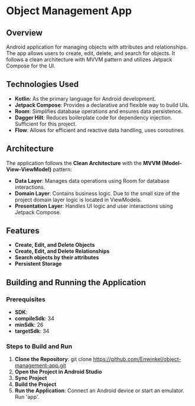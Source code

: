 # Object Management App

## Overview
Android application for managing objects with attributes and relationships. 
The app allows users to create, edit, delete, and search for objects. 
It follows a clean architecture with MVVM pattern and utilizes Jetpack Compose for the UI.

## Technologies Used
- **Kotlin**: As the primary language for Android development.
- **Jetpack Compose**: Provides a declarative and flexible way to build UIs.
- **Room**: Simplifies database operations and ensures data persistence.
- **Dagger Hilt**: Reduces boilerplate code for dependency injection. Sufficient for this project.
- **Flow**: Allows for efficient and reactive data handling, uses coroutines.

## Architecture
The application follows the **Clean Architecture** with the **MVVM (Model-View-ViewModel)** pattern:
- **Data Layer**: Manages data operations using Room for database interactions.
- **Domain Layer**: Contains business logic. Due to the small size of the project domain layer logic is located in ViewModels.
- **Presentation Layer**: Handles UI logic and user interactions using Jetpack Compose.

## Features
- **Create, Edit, and Delete Objects**
- **Create, Edit, and Delete Relationships**
- **Search objects by their attributes**
- **Persistent Storage**

## Building and Running the Application

### Prerequisites
- **SDK**: 
- **compileSdk**: 34
- **minSdk**: 26
- **targetSdk**: 34

### Steps to Build and Run
1. **Clone the Repository**:
   git clone https://github.com/Enwinkel/object-management-app.git
2. **Open the Project in Android Studio**
3. **Sync Project**
4. **Build the Project**
5. **Run the Application**:
    Connect an Android device or start an emulator.
    Run 'app'.
